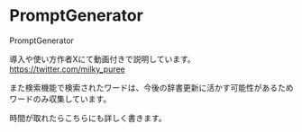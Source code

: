 # PromptGenerator
PromptGenerator

導入や使い方作者Xにて動画付きで説明しています。
https://twitter.com/milky_puree

また検索機能で検索されたワードは、今後の辞書更新に活かす可能性があるため
ワードのみ収集しています。

時間が取れたらこちらにも詳しく書きます。
